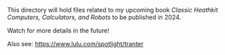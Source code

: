 This directory will hold files related to my upcoming book *Classic
Heathkit Computers, Calculators, and Robots* to be published in 2024.

Watch for more details in the future!

Also see: https://www.lulu.com/spotlight/tranter
